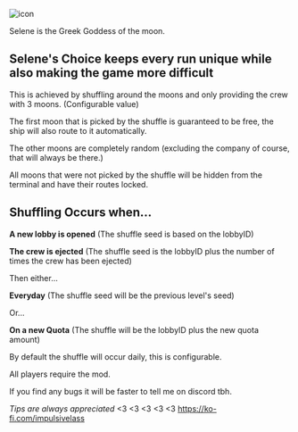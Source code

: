 ![icon](https://github.com/ImpulsiveLad/NarrowMoonChoices/assets/92990441/866d4982-91b9-4e69-a8e9-6e2bb2e66e09)

Selene is the Greek Goddess of the moon.

## Selene's Choice keeps every run unique while also making the game more difficult

This is achieved by shuffling around the moons and only providing the crew with 3 moons. (Configurable value)

The first moon that is picked by the shuffle is guaranteed to be free, the ship will also route to it automatically.

The other moons are completely random (excluding the company of course, that will always be there.)

All moons that were not picked by the shuffle will be hidden from the terminal and have their routes locked.

## Shuffling Occurs when...

**A new lobby is opened** (The shuffle seed is based on the lobbyID)

**The crew is ejected** (The shuffle seed is the lobbyID plus the number of times the crew has been ejected)

Then either...

**Everyday** (The shuffle seed will be the previous level's seed)

Or...

**On a new Quota** (The shuffle will be the lobbyID plus the new quota amount)

By default the shuffle will occur daily, this is configurable.

All players require the mod.

If you find any bugs it will be faster to tell me on discord tbh.



*Tips are always appreciated* <3 <3 <3 <3 <3
https://ko-fi.com/impulsivelass
